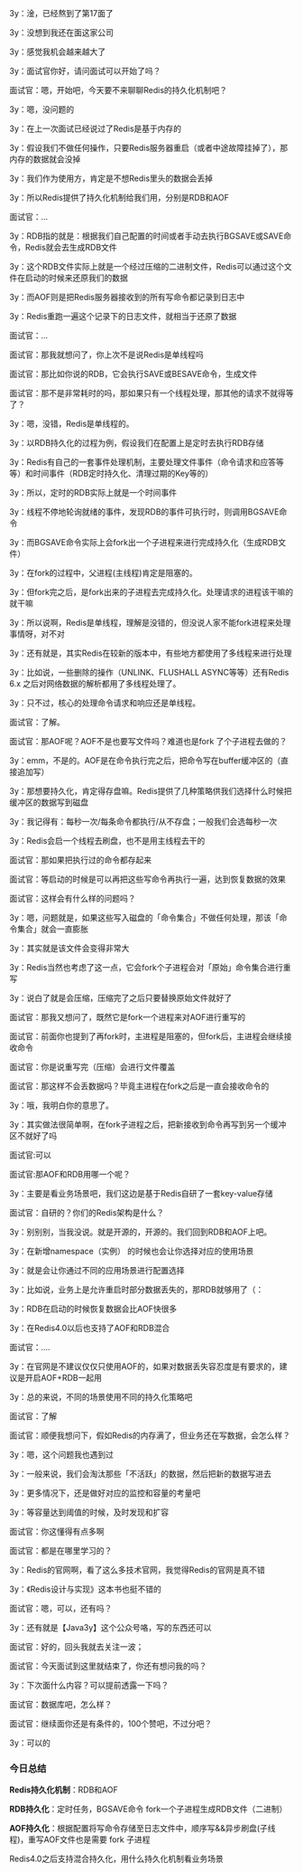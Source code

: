 3y：淦，已经熬到了第17面了

3y：没想到我还在面这家公司

3y：感觉我机会越来越大了



3y：面试官你好，请问面试可以开始了吗？

面试官：嗯，开始吧，今天要不来聊聊Redis的持久化机制吧？

3y：嗯，没问题的

3y：在上一次面试已经说过了Redis是基于内存的

3y：假设我们不做任何操作，只要Redis服务器重启（或者中途故障挂掉了），那内存的数据就会没掉

3y：我们作为使用方，肯定是不想Redis里头的数据会丢掉

3y：所以Redis提供了持久化机制给我们用，分别是RDB和AOF

面试官：...

3y：RDB指的就是：根据我们自己配置的时间或者手动去执行BGSAVE或SAVE命令，Redis就会去生成RDB文件

3y：这个RDB文件实际上就是一个经过压缩的二进制文件，Redis可以通过这个文件在启动的时候来还原我们的数据

3y：而AOF则是把Redis服务器接收到的所有写命令都记录到日志中

3y：Redis重跑一遍这个记录下的日志文件，就相当于还原了数据

面试官：...

面试官：那我就想问了，你上次不是说Redis是单线程吗

面试官：那比如你说的RDB，它会执行SAVE或BESAVE命令，生成文件

面试官：那不是非常耗时的吗，那如果只有一个线程处理，那其他的请求不就得等了？

3y：嗯，没错，Redis是单线程的。

3y：以RDB持久化的过程为例，假设我们在配置上是定时去执行RDB存储

3y：Redis有自己的一套事件处理机制，主要处理文件事件（命令请求和应答等等）和时间事件（RDB定时持久化、清理过期的Key等的）

3y：所以，定时的RDB实际上就是一个时间事件

3y：线程不停地轮询就绪的事件，发现RDB的事件可执行时，则调用BGSAVE命令

3y：而BGSAVE命令实际上会fork出一个子进程来进行完成持久化（生成RDB文件）

3y：在fork的过程中，父进程(主线程)肯定是阻塞的。

3y：但fork完之后，是fork出来的子进程去完成持久化。处理请求的进程该干嘛的就干嘛

3y：所以说啊，Redis是单线程，理解是没错的，但没说人家不能fork进程来处理事情呀，对不对

3y：还有就是，其实Redis在较新的版本中，有些地方都使用了多线程来进行处理

3y：比如说，一些删除的操作（UNLINK、FLUSHALL ASYNC等等）还有Redis 6.x 之后对网络数据的解析都用了多线程处理了。

3y：只不过，核心的处理命令请求和响应还是单线程。

面试官：了解。

面试官：那AOF呢？AOF不是也要写文件吗？难道也是fork 了个子进程去做的？

3y：emm，不是的。AOF是在命令执行完之后，把命令写在buffer缓冲区的（直接追加写）

3y：那想要持久化，肯定得存盘嘛。Redis提供了几种策略供我们选择什么时候把缓冲区的数据写到磁盘

3y：我记得有：每秒一次/每条命令都执行/从不存盘；一般我们会选每秒一次

3y：Redis会启一个线程去刷盘，也不是用主线程去干的

面试官：那如果把执行过的命令都存起来

面试官：等启动的时候是可以再把这些写命令再执行一遍，达到恢复数据的效果

面试官：这样会有什么样的问题吗？

3y：嗯，问题就是，如果这些写入磁盘的「命令集合」不做任何处理，那该「命令集合」就会一直膨胀

3y：其实就是该文件会变得非常大

3y：Redis当然也考虑了这一点，它会fork个子进程会对「原始」命令集合进行重写

3y：说白了就是会压缩，压缩完了之后只要替换原始文件就好了

面试官：那我又想问了，既然它是fork一个进程来对AOF进行重写的

面试官：前面你也提到了再fork时，主进程是阻塞的，但fork后，主进程会继续接收命令

面试官：你是说重写完（压缩）会进行文件覆盖

面试官：那这样不会丢数据吗？毕竟主进程在fork之后是一直会接收命令的

3y：哦，我明白你的意思了。

3y：其实做法很简单啊，在fork子进程之后，把新接收到命令再写到另一个缓冲区不就好了吗

面试官:可以

面试官:那AOF和RDB用哪一个呢？

3y：主要是看业务场景吧，我们这边是基于Redis自研了一套key-value存储

面试官：自研的？你们的Redis架构是什么？

3y：别别别，当我没说。就是开源的，开源的。我们回到RDB和AOF上吧。

3y：在新增namespace（实例） 的时候也会让你选择对应的使用场景

3y：就是会让你通过不同的应用场景进行配置选择

3y：比如说，业务上是允许重启时部分数据丢失的，那RDB就够用了（：

3y：RDB在启动的时候恢复数据会比AOF快很多

3y：在Redis4.0以后也支持了AOF和RDB混合

面试官：....

3y：在官网是不建议仅仅只使用AOF的，如果对数据丢失容忍度是有要求的，建议是开启AOF+RDB一起用

3y：总的来说，不同的场景使用不同的持久化策略吧

面试官：了解

面试官：顺便我想问下，假如Redis的内存满了，但业务还在写数据，会怎么样？

3y：嗯，这个问题我也遇到过

3y：一般来说，我们会淘汰那些「不活跃」的数据，然后把新的数据写进去

3y：更多情况下，还是做好对应的监控和容量的考量吧

3y：等容量达到阈值的时候，及时发现和扩容

面试官：你这懂得有点多啊

面试官：都是在哪里学习的？

3y：Redis的官网啊，看了这么多技术官网，我觉得Redis的官网是真不错

3y：《Redis设计与实现》这本书也挺不错的



面试官：嗯，可以，还有吗？

3y：还有就是【Java3y】这个公众号咯，写的东西还可以

面试官：好的，回头我就去关注一波；

面试官：今天面试到这里就结束了，你还有想问我的吗？

3y：下次面什么内容？可以提前透露一下吗？

面试官：数据库吧，怎么样？

面试官：继续面你还是有条件的，100个赞吧，不过分吧？

3y：可以的





### 今日总结

**Redis持久化机制**：RDB和AOF



**RDB持久化**：定时任务，BGSAVE命令  fork一个子进程生成RDB文件（二进制）



**AOF持久化**：根据配置将写命令存储至日志文件中，顺序写&&异步刷盘(子线程)，重写AOF文件也是需要 fork 子进程



Redis4.0之后支持混合持久化，用什么持久化机制看业务场景





